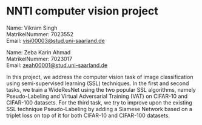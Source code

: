 # NNTI computer vision project
Name: Vikram Singh  
MatrikelNummer: 7023552  
Email: visi00003@stud.uni-saarland.de  
    
Name: Zeba Karin Ahmad  
MatrikelNummer: 7023017  
Email: zeah00001@stud.uni-saarland.de  


In this project, we address the computer vision task of image classification using semi-supervised learning (SSL) techniques. In the first and second tasks, we train a WideResNet using the two popular SSL algorithms, namely Pseudo-Labeling and Virtual Adversarial Training (VAT) on CIFAR-10 and CIFAR-100 datasets. For the third task, we try to improve upon the existing SSL technique Pseudo-Labeling by adding a Siamese Network based on a triplet loss on top of it for both CIFAR-10 and CIFAR-100 datasets.

